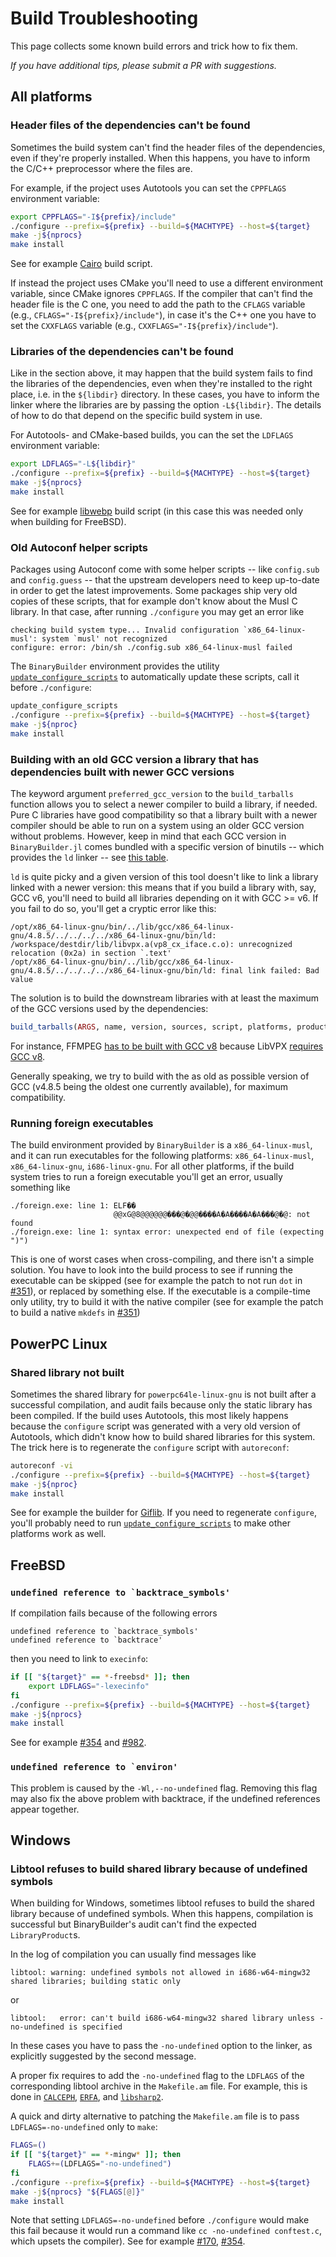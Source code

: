 # Build Troubleshooting

This page collects some known build errors and trick how to fix them.

*If you have additional tips, please submit a PR with suggestions.*

## All platforms

### Header files of the dependencies can't be found

Sometimes the build system can't find the header files of the dependencies, even if they're properly installed.  When this happens, you have to inform the C/C++ preprocessor where the files are.

For example, if the project uses Autotools you can set the `CPPFLAGS` environment variable:

```sh
export CPPFLAGS="-I${prefix}/include"
./configure --prefix=${prefix} --build=${MACHTYPE} --host=${target}
make -j${nprocs}
make install
```

See for example [Cairo](https://github.com/JuliaPackaging/Yggdrasil/blob/9a1ae803823e0dba7628bc71ff794d0c79e39c95/C/Cairo/build_tarballs.jl#L16-L17) build script.

If instead the project uses CMake you'll need to use a different environment variable, since CMake ignores `CPPFLAGS`.  If the compiler that can't find the header file is the C one, you need to add the path to the `CFLAGS` variable (e.g., `CFLAGS="-I${prefix}/include"`), in case it's the C++ one you have to set the `CXXFLAGS` variable (e.g., `CXXFLAGS="-I${prefix}/include"`).

### Libraries of the dependencies can't be found

Like in the section above, it may happen that the build system fails to find the libraries of the dependencies, even when they're installed to the right place, i.e. in the `${libdir}` directory.  In these cases, you have to inform the linker where the libraries are by passing the option `-L${libdir}`.  The details of how to do that depend on the specific build system in use.

For Autotools- and CMake-based builds, you can the set the `LDFLAGS` environment variable:
```sh
export LDFLAGS="-L${libdir}"
./configure --prefix=${prefix} --build=${MACHTYPE} --host=${target}
make -j${nprocs}
make install
```

See for example [libwebp](https://github.com/JuliaPackaging/Yggdrasil/blob/dd1d1d0fbe6fee41806691e11b900961f9001a81/L/libwebp/build_tarballs.jl#L19-L21) build script (in this case this was needed only when building for FreeBSD).

### Old Autoconf helper scripts

Packages using Autoconf come with some helper scripts -- like `config.sub` and `config.guess` -- that the upstream developers need to keep up-to-date in order to get the latest improvements.  Some packages ship very old copies of these scripts, that for example don't know about the Musl C library.  In that case, after running `./configure` you may get an error like

```
checking build system type... Invalid configuration `x86_64-linux-musl': system `musl' not recognized
configure: error: /bin/sh ./config.sub x86_64-linux-musl failed
```

The `BinaryBuilder` environment provides the utility [`update_configure_scripts`](https://juliapackaging.github.io/BinaryBuilder.jl/dev/build_tips/#Utilities-in-the-build-environment-1) to automatically update these scripts, call it before `./configure`:

```sh
update_configure_scripts
./configure --prefix=${prefix} --build=${MACHTYPE} --host=${target}
make -j${nproc}
make install
```

### Building with an old GCC version a library that has dependencies built with newer GCC versions

The keyword argument `preferred_gcc_version` to the `build_tarballs` function allows you to select a newer compiler to build a library, if needed.  Pure C libraries have good compatibility so that a library built with a newer compiler should be able to run on a system using an older GCC version without problems.  However, keep in mind that each GCC version in `BinaryBuilder.jl` comes bundled with a specific version of binutils  -- which provides the `ld` linker -- see [this table](https://github.com/JuliaPackaging/Yggdrasil/blob/master/RootFS.md#compiler-shards).

`ld` is quite picky and a given version of this tool doesn't like to link a library linked with a newer version: this means that if you build a library with, say, GCC v6, you'll need to build all libraries depending on it with GCC >= v6.  If you fail to do so, you'll get a cryptic error like this:

```
/opt/x86_64-linux-gnu/bin/../lib/gcc/x86_64-linux-gnu/4.8.5/../../../../x86_64-linux-gnu/bin/ld: /workspace/destdir/lib/libvpx.a(vp8_cx_iface.c.o): unrecognized relocation (0x2a) in section `.text'
/opt/x86_64-linux-gnu/bin/../lib/gcc/x86_64-linux-gnu/4.8.5/../../../../x86_64-linux-gnu/bin/ld: final link failed: Bad value
```

The solution is to build the downstream libraries with at least the maximum of the GCC versions used by the dependencies:

```julia
build_tarballs(ARGS, name, version, sources, script, platforms, products, dependencies; preferred_gcc_version=v"8")
```

For instance, FFMPEG [has to be built with GCC v8](https://github.com/JuliaPackaging/Yggdrasil/blob/9a1ae803823e0dba7628bc71ff794d0c79e39c95/F/FFMPEG/build_tarballs.jl#L140) because LibVPX [requires GCC v8](https://github.com/giordano/Yggdrasil/blob/2b13acd75081bc8105685602fcad175296264243/L/LibVPX/build_tarballs.jl).

Generally speaking, we try to build with the as old as possible version of GCC (v4.8.5 being the oldest one currently available), for maximum compatibility.

### Running foreign executables

The build environment provided by `BinaryBuilder` is a `x86_64-linux-musl`, and it can run executables for the following platforms: `x86_64-linux-musl`, `x86_64-linux-gnu`, `i686-linux-gnu`.  For all other platforms, if the build system tries to run a foreign executable you'll get an error, usually something like

```
./foreign.exe: line 1: ELF��
                       @@xG@8@@@@@@���@�@@����A�A����A�A���@�@: not found
./foreign.exe: line 1: syntax error: unexpected end of file (expecting ")")
```

This is one of worst cases when cross-compiling, and there isn't a simple solution.  You have to look into the build process to see if running the executable can be skipped (see for example the patch to not run `dot` in [#351](https://github.com/JuliaPackaging/Yggdrasil/pull/351)), or replaced by something else.  If the executable is a compile-time only utility, try to build it with the native compiler (see for example the patch to build a native `mkdefs` in [#351](https://github.com/JuliaPackaging/Yggdrasil/pull/351))

## PowerPC Linux

### Shared library not built

Sometimes the shared library for `powerpc64le-linux-gnu` is not built after a successful compilation, and audit fails because only the static library has been compiled.  If the build uses Autotools, this most likely happens because the `configure` script was generated with a very old version of Autotools, which didn't know how to build shared libraries for this system.  The trick here is to regenerate the `configure` script with `autoreconf`:

```sh
autoreconf -vi
./configure --prefix=${prefix} --build=${MACHTYPE} --host=${target}
make -j${nproc}
make install
```

See for example the builder for [Giflib](https://github.com/JuliaPackaging/Yggdrasil/blob/78fb3a7b4d00f3bc7fd2b1bcd24e96d6f31d6c4b/G/Giflib/build_tarballs.jl).  If you need to regenerate `configure`, you'll probably need to run [`update_configure_scripts`](https://juliapackaging.github.io/BinaryBuilder.jl/dev/build_tips/#Utilities-in-the-build-environment-1) to make other platforms work as well.

## FreeBSD

### ```undefined reference to `backtrace_symbols'```

If compilation fails because of the following errors

```
undefined reference to `backtrace_symbols'
undefined reference to `backtrace'
```

then you need to link to `execinfo`:

```sh
if [[ "${target}" == *-freebsd* ]]; then
    export LDFLAGS="-lexecinfo"
fi
./configure --prefix=${prefix} --build=${MACHTYPE} --host=${target}
make -j${nprocs}
make install
```

See for example [#354](https://github.com/JuliaPackaging/Yggdrasil/pull/354) and [#982](https://github.com/JuliaPackaging/Yggdrasil/pull/982).

### ```undefined reference to `environ'```

This problem is caused by the `-Wl,--no-undefined` flag. Removing this flag may also fix the above problem with backtrace, if the undefined references appear together.

## Windows

### Libtool refuses to build shared library because of undefined symbols

When building for Windows, sometimes libtool refuses to build the shared library because of undefined symbols.  When this happens, compilation is successful but BinaryBuilder's audit can't find the expected `LibraryProduct`s.

In the log of compilation you can usually find messages like

```
libtool: warning: undefined symbols not allowed in i686-w64-mingw32 shared libraries; building static only
```

or

```
libtool:   error: can't build i686-w64-mingw32 shared library unless -no-undefined is specified
```

In these cases you have to pass the `-no-undefined` option to the linker, as explicitly suggested by the second message.

A proper fix requires to add the `-no-undefined` flag to the `LDFLAGS` of the corresponding libtool archive in the `Makefile.am` file.  For example, this is done in [`CALCEPH`](https://github.com/JuliaPackaging/Yggdrasil/blob/d1e5159beef7fcf8c631e893f62925ca5bd54bec/C/CALCEPH/build_tarballs.jl#L19), [`ERFA`](https://github.com/JuliaPackaging/Yggdrasil/blob/d1e5159beef7fcf8c631e893f62925ca5bd54bec/E/ERFA/build_tarballs.jl#L17), and [`libsharp2`](https://github.com/JuliaPackaging/Yggdrasil/blob/d1e5159beef7fcf8c631e893f62925ca5bd54bec/L/libsharp2/build_tarballs.jl#L19).

A quick and dirty alternative to patching the `Makefile.am` file is to pass `LDFLAGS=-no-undefined` only to `make`:

```sh
FLAGS=()
if [[ "${target}" == *-mingw* ]]; then
    FLAGS+=(LDFLAGS="-no-undefined")
fi
./configure --prefix=${prefix} --build=${MACHTYPE} --host=${target}
make -j${nprocs} "${FLAGS[@]}"
make install
```

Note that setting `LDFLAGS=-no-undefined` before `./configure` would make this fail because it would run a command like `cc -no-undefined conftest.c`, which upsets the compiler).  See for example [#170](https://github.com/JuliaPackaging/Yggdrasil/pull/170), [#354](https://github.com/JuliaPackaging/Yggdrasil/pull/354).
